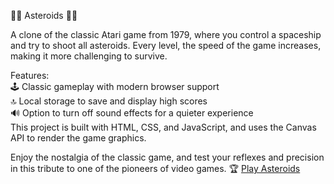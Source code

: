 🚀🌌 Asteroids 🌌🚀

A clone of the classic Atari game from 1979, where you control a spaceship and try to shoot all asteroids. Every level, the speed of the game increases, making it more challenging to survive.  

Features:  
🕹️ Classic gameplay with modern browser support  
🔝 Local storage to save and display high scores   
🔊 Option to turn off sound effects for a quieter experience  
This project is built with HTML, CSS, and JavaScript, and uses the Canvas API to render the game graphics.

Enjoy the nostalgia of the classic game, and test your reflexes and precision in this tribute to one of the pioneers of video games. 🏆
<a href="and-re-s.github.io/Asteroids/">Play Asteroids</a>
